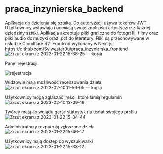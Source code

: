 # praca_inzynierska_backend
Aplikacja do dzielenia się sztuką. 
Do autoryzacji używa tokenów JWT.
Użytkownicy wstawiają i oceniają swoje zdolności artystyczne z każdej dziedziny sztuki.
Aplikacja akceptuje pliki graficzne do fotografii, filmy oraz pliki audio do muzyki oraz .pdf do literatury.
Pliki są przechowywane w usłudze Cloudflare R2.
Frontend wykonany w Next.js: https://github.com/SylwesterDu/praca_inzynierska_frontend
![Zrzut ekranu z 2023-01-22 15-38-25 — kopia](https://github.com/SylwesterDu/praca_inzynierska_backend/assets/61783625/dfaed920-3215-4fca-b737-2fa2c5d57c20)

Panel rejestracji:

![rejestracja](https://github.com/SylwesterDu/praca_inzynierska_backend/assets/61783625/1a9afe3f-7ae0-4bd4-8380-64ec0bbc2a03)


Widzowie mają możliwość recenzowania dzieła
![Zrzut ekranu z 2023-02-10 11-56-05 — kopia](https://github.com/SylwesterDu/praca_inzynierska_backend/assets/61783625/168b91a2-3544-427d-91f4-e4b0fa5ee96f)

Użytkownicy mogą zgłaszać treści, które łamią regulamin
![Zrzut ekranu z 2023-02-10 13-29-19](https://github.com/SylwesterDu/praca_inzynierska_backend/assets/61783625/7e30c22a-1c83-4d89-8b52-b65cdb4c55aa)

Twórcy mają do wglądu garść statystyk na temat swojego profilu
![Zrzut ekranu z 2023-01-22 15-34-44](https://github.com/SylwesterDu/praca_inzynierska_backend/assets/61783625/8ac758dc-78da-4148-b1f7-5334dc747bc5)

Administratorzy rozpatrują zgłoszone dzieła
![Zrzut ekranu z 2023-01-22 15-46-17](https://github.com/SylwesterDu/praca_inzynierska_backend/assets/61783625/a451db5e-aed1-47b0-b476-a6645628ecb4)

Użytkownicy mają dostęp do wyszukiwarki
![Zrzut ekranu z 2023-01-22 15-33-12](https://github.com/SylwesterDu/praca_inzynierska_backend/assets/61783625/1fa542d4-4ccf-4309-b0d6-82fe15b62eb1)

